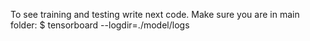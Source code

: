 


To see training and testing write next code. Make sure you are in main folder:
$ tensorboard --logdir=./model/logs